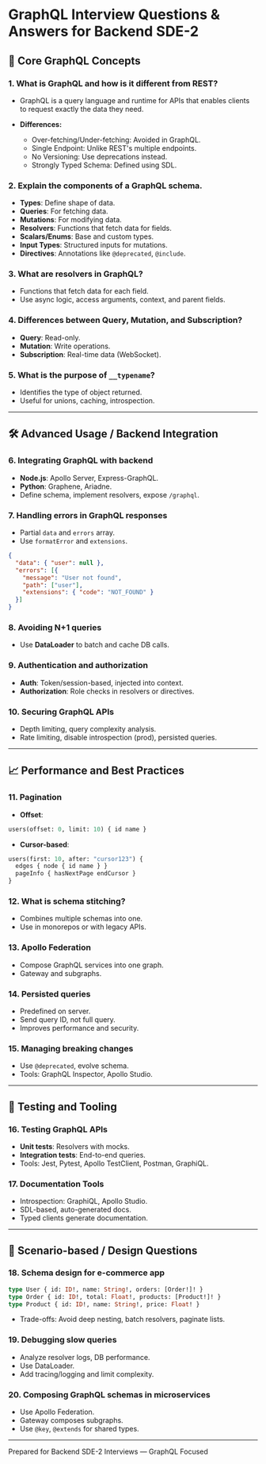 # GraphQL Interview Questions & Answers for Backend SDE-2

## 🔧 Core GraphQL Concepts

### 1. What is GraphQL and how is it different from REST?

* GraphQL is a query language and runtime for APIs that enables clients to request exactly the data they need.
* **Differences:**

  * Over-fetching/Under-fetching: Avoided in GraphQL.
  * Single Endpoint: Unlike REST's multiple endpoints.
  * No Versioning: Use deprecations instead.
  * Strongly Typed Schema: Defined using SDL.

### 2. Explain the components of a GraphQL schema.

* **Types**: Define shape of data.
* **Queries**: For fetching data.
* **Mutations**: For modifying data.
* **Resolvers**: Functions that fetch data for fields.
* **Scalars/Enums**: Base and custom types.
* **Input Types**: Structured inputs for mutations.
* **Directives**: Annotations like `@deprecated`, `@include`.

### 3. What are resolvers in GraphQL?

* Functions that fetch data for each field.
* Use async logic, access arguments, context, and parent fields.

### 4. Differences between Query, Mutation, and Subscription?

* **Query**: Read-only.
* **Mutation**: Write operations.
* **Subscription**: Real-time data (WebSocket).

### 5. What is the purpose of `__typename`?

* Identifies the type of object returned.
* Useful for unions, caching, introspection.

---

## 🛠 Advanced Usage / Backend Integration

### 6. Integrating GraphQL with backend

* **Node.js**: Apollo Server, Express-GraphQL.
* **Python**: Graphene, Ariadne.
* Define schema, implement resolvers, expose `/graphql`.

### 7. Handling errors in GraphQL responses

* Partial `data` and `errors` array.
* Use `formatError` and `extensions`.

```json
{
  "data": { "user": null },
  "errors": [{
    "message": "User not found",
    "path": ["user"],
    "extensions": { "code": "NOT_FOUND" }
  }]
}
```

### 8. Avoiding N+1 queries

* Use **DataLoader** to batch and cache DB calls.

### 9. Authentication and authorization

* **Auth**: Token/session-based, injected into context.
* **Authorization**: Role checks in resolvers or directives.

### 10. Securing GraphQL APIs

* Depth limiting, query complexity analysis.
* Rate limiting, disable introspection (prod), persisted queries.

---

## 📈 Performance and Best Practices

### 11. Pagination

* **Offset**:

```graphql
users(offset: 0, limit: 10) { id name }
```

* **Cursor-based**:

```graphql
users(first: 10, after: "cursor123") {
  edges { node { id name } }
  pageInfo { hasNextPage endCursor }
}
```

### 12. What is schema stitching?

* Combines multiple schemas into one.
* Use in monorepos or with legacy APIs.

### 13. Apollo Federation

* Compose GraphQL services into one graph.
* Gateway and subgraphs.

### 14. Persisted queries

* Predefined on server.
* Send query ID, not full query.
* Improves performance and security.

### 15. Managing breaking changes

* Use `@deprecated`, evolve schema.
* Tools: GraphQL Inspector, Apollo Studio.

---

## 🧩 Testing and Tooling

### 16. Testing GraphQL APIs

* **Unit tests**: Resolvers with mocks.
* **Integration tests**: End-to-end queries.
* Tools: Jest, Pytest, Apollo TestClient, Postman, GraphiQL.

### 17. Documentation Tools

* Introspection: GraphiQL, Apollo Studio.
* SDL-based, auto-generated docs.
* Typed clients generate documentation.

---

## 🧐 Scenario-based / Design Questions

### 18. Schema design for e-commerce app

```graphql
type User { id: ID!, name: String!, orders: [Order!]! }
type Order { id: ID!, total: Float!, products: [Product!]! }
type Product { id: ID!, name: String!, price: Float! }
```

* Trade-offs: Avoid deep nesting, batch resolvers, paginate lists.

### 19. Debugging slow queries

* Analyze resolver logs, DB performance.
* Use DataLoader.
* Add tracing/logging and limit complexity.

### 20. Composing GraphQL schemas in microservices

* Use Apollo Federation.
* Gateway composes subgraphs.
* Use `@key`, `@extends` for shared types.

---

Prepared for Backend SDE-2 Interviews — GraphQL Focused
